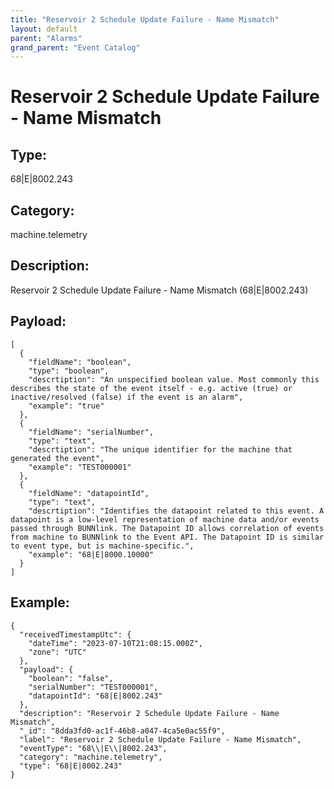 ```yaml
---
title: "Reservoir 2 Schedule Update Failure - Name Mismatch"
layout: default
parent: "Alarms"
grand_parent: "Event Catalog"
---
```


# Reservoir 2 Schedule Update Failure - Name Mismatch

## Type:

68|E|8002.243

## Category:

machine.telemetry

## Description: 

Reservoir 2 Schedule Update Failure - Name Mismatch (68\|E\|8002.243)

## Payload:

```
[
  {
    "fieldName": "boolean",
    "type": "boolean",
    "descrtiption": "An unspecified boolean value. Most commonly this describes the state of the event itself - e.g. active (true) or inactive/resolved (false) if the event is an alarm",
    "example": "true"
  },
  {
    "fieldName": "serialNumber",
    "type": "text",
    "descrtiption": "The unique identifier for the machine that generated the event",
    "example": "TEST000001"
  },
  {
    "fieldName": "datapointId",
    "type": "text",
    "descrtiption": "Identifies the datapoint related to this event. A datapoint is a low-level representation of machine data and/or events passed through BUNNlink. The Datapoint ID allows correlation of events from machine to BUNNlink to the Event API. The Datapoint ID is similar to event type, but is machine-specific.",
    "example": "68|E|8000.10000"
  }
]
```

## Example:

```
{
  "receivedTimestampUtc": {
    "dateTime": "2023-07-10T21:08:15.000Z",
    "zone": "UTC"
  },
  "payload": {
    "boolean": "false",
    "serialNumber": "TEST000001",
    "datapointId": "68|E|8002.243"
  },
  "description": "Reservoir 2 Schedule Update Failure - Name Mismatch",
  "_id": "8dda3fd0-ac1f-46b8-a047-4ca5e0ac55f9",
  "label": "Reservoir 2 Schedule Update Failure - Name Mismatch",
  "eventType": "68\\|E\\|8002.243",
  "category": "machine.telemetry",
  "type": "68|E|8002.243"
}
```

